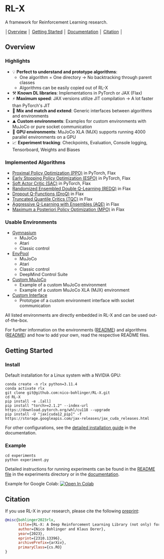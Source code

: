 # RL-X

A framework for Reinforcement Learning research.


│[Overview](#overview) │ [Getting Started](#getting-started) │ [Documentation](https://nico-bohlinger.github.io/RL-X/) │ [Citation](#citation) │


## Overview
### Highlights

- 💡 **Perfect to understand and prototype algorithms**:
    - One algorithm = One directory -> No backtracking through  parent classes
    - Algorithms can be easily copied out of RL-X
- ⚒️ **Known DL libraries**: Implementations in PyTorch or JAX (Flax)
- ⚡ **Maximum speed**: JAX versions utilize JIT compilation -> A lot faster than PyTorch's JIT
- 🧪 **Mix and match and extend**: Generic interfaces between algorithms and environments
- ⛰️​ **Custom environments**: Examples for custom environments with MuJoCo or pure socket communication
- 🚀​ **GPU environments**: MuJoCo XLA (MJX) supports running 4000 parallel environments on a GPU
- 📈 **Experiment tracking**: Checkpoints, Evaluation, Console logging, Tensorboard, Weights and Biases


### Implemented Algorithms
- [Proximal Policy Optimization (PPO)](https://arxiv.org/abs/1707.06347) in PyTorch, Flax
- [Early Stopping Policy Optimization (ESPO)](https://arxiv.org/abs/2202.00079) in PyTorch, Flax
- [Soft Actor Critic (SAC)](https://arxiv.org/abs/1801.01290) in PyTorch, Flax
- [Randomized Ensembled Double Q-Learning (REDQ)](https://arxiv.org/abs/2101.05982) in Flax
- [Dropout Q-Functions (DroQ)](https://arxiv.org/abs/2110.02034) in Flax
- [Truncated Quantile Critics (TQC)](https://arxiv.org/abs/2005.04269) in Flax
- [Aggressive Q-Learning with Ensembles (AQE)](https://arxiv.org/abs/2111.09159) in Flax
- [Maximum a Posteriori Policy Optimization (MPO)](https://arxiv.org/pdf/1806.06920) in Flax


### Usable Environments
- [Gymnasium](https://github.com/Farama-Foundation/Gymnasium)
    - MuJoCo
    - Atari
    - Classic control
- [EnvPool](https://github.com/sail-sg/envpool)
    - MuJoCo
    - Atari
    - Classic control
    - DeepMind Control Suite
- [Custom MuJoCo](https://github.com/nico-bohlinger/RL-X/tree/master/rl_x/environments/custom_mujoco)
    - Example of a custom MuJoCo environment
    - Example of a custom MuJoCo XLA (MJX) environment
- [Custom Interface](https://github.com/nico-bohlinger/RL-X/tree/master/rl_x/environments/custom_interface)
    - Prototype of a custom environment interface with socket communication

All listed environments are directly embedded in RL-X and can be used out-of-the-box.

For further information on the environments ([README](https://github.com/nico-bohlinger/RL-X/blob/master/rl_x/environments/README.md)) and algorithms ([README](https://github.com/nico-bohlinger/RL-X/blob/master/algorithms/README.md)) and how to add your own, read the respective README files.


## Getting Started
### Install
Default installation for a Linux system with a NVIDIA GPU:
```
conda create -n rlx python=3.11.4
conda activate rlx
git clone git@github.com:nico-bohlinger/RL-X.git
cd RL-X
pip install -e .[all]
pip install "torch>=2.1.2" --index-url https://download.pytorch.org/whl/cu118 --upgrade
pip install -U "jax[cuda12_pip]" -f https://storage.googleapis.com/jax-releases/jax_cuda_releases.html
```
For other configurations, see the [detailed installation guide](https://nico-bohlinger.github.io/RL-X/#detailed-installation-guide) in the documentation.


### Example
```
cd experiments
python experiment.py
```
Detailed instructions for running experiments can be found in the [README file](https://github.com/nico-bohlinger/RL-X/blob/master/experiments/README.md) in the experiments directory or in the [documentation](https://nico-bohlinger.github.io/RL-X).

Example for Google Colab: [![Open In Colab](https://colab.research.google.com/assets/colab-badge.svg)](https://colab.research.google.com/github/nico-bohlinger/RL-X/blob/master/experiments/colab_experiment.ipynb)


## Citation
If you use RL-X in your research, please cite the following [preprint](https://arxiv.org/abs/2310.13396):
```bibtex
@misc{bohlinger2023rlx,
      title={RL-X: A Deep Reinforcement Learning Library (not only) for RoboCup}, 
      author={Nico Bohlinger and Klaus Dorer},
      year={2023},
      eprint={2310.13396},
      archivePrefix={arXiv},
      primaryClass={cs.RO}
}
```
